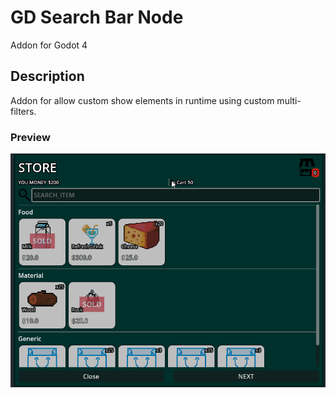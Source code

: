 # GD Search Bar Node
Addon for Godot 4

## Description
Addon for allow custom show elements in runtime using custom multi-filters.

### Preview
![preview](images/preview.gif)
